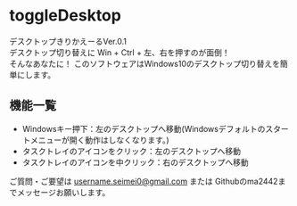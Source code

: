 # toggleDesktop
デスクトップきりかえーるVer.0.1  
デスクトップ切り替えに Win + Ctrl + 左、右を押すのが面倒！  
そんなあなたに！
このソフトウェアはWindows10のデスクトップ切り替えを簡単にします。  

## 機能一覧
- Windowsキー押下：左のデスクトップへ移動(Windowsデフォルトのスタートメニューが開く動作はしなくなります。)  
- タスクトレイのアイコンをクリック：左のデスクトップへ移動
- タスクトレイのアイコンを中クリック：右のデスクトップへ移動

ご質問・ご要望は username.seimei0@gmail.com または Githubのma2442までメッセージお願いします。
